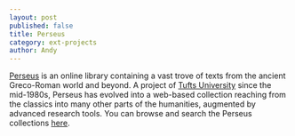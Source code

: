```yaml
---
layout: post
published: false
title: Perseus
category: ext-projects
author: Andy
---
```


[Perseus](http://www.perseus.tufts.edu/hopper/) is an online library containing a vast trove of texts from the ancient Greco-Roman world and beyond. A project of [Tufts University](http://tufts.edu/) since the mid-1980s, Perseus has evolved into a web-based collection reaching from the classics into many other parts of the humanities, augmented by advanced research tools. You can browse and search the Perseus collections [here](http://www.perseus.tufts.edu/hopper/collections).
